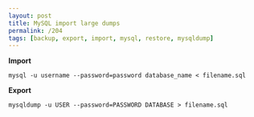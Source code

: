 ```yaml
---
layout: post
title: MySQL import large dumps
permalink: /204
tags: [backup, export, import, mysql, restore, mysqldump]
---
```


**Import**

    mysql -u username --password=password database_name < filename.sql

**Export**

    mysqldump -u USER --password=PASSWORD DATABASE > filename.sql
